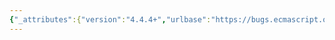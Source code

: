 ```yaml
---
{"_attributes":{"version":"4.4.4+","urlbase":"https://bugs.ecmascript.org/","maintainer":"dherman@mozilla.com"},"bug":{"bug_id":175,"creation_ts":"2011-07-25 17:08:00 -0700","short_desc":"7.9 should include debug in list of statements subject to ASI","delta_ts":"2013-08-23 08:21:54 -0700","product":"Draft for 6th Edition","component":"technical issue","version":"Initial draft July 12, 2011","rep_platform":"All","op_sys":"All","bug_status":"RESOLVED","resolution":"FIXED","priority":"Normal","bug_severity":"minor","everconfirmed":true,"reporter":{"uid":"allen","name":"Allen Wirfs-Brock"},"assigned_to":{"uid":"allen","name":"Allen Wirfs-Brock"},"long_desc":[{"commentid":388,"comment_count":0,"who":{"uid":"allen","name":"Allen Wirfs-Brock"},"bug_when":"2011-07-25 17:08:36 -0700","thetext":"In the initial paragraph for 7.9 all statements which expect a trailing semicolon are listed except for the debugger statement. For better consistency the debugger statement should also be included in that list."},{"commentid":4826,"comment_count":1,"who":{"uid":"allen","name":"Allen Wirfs-Brock"},"bug_when":"2013-08-07 17:30:25 -0700","thetext":"fixed in rev17 editor's draft"},{"commentid":5015,"comment_count":2,"who":{"uid":"allen","name":"Allen Wirfs-Brock"},"bug_when":"2013-08-23 08:21:54 -0700","thetext":"fixed in rev17, August 23, 2013 draft"}]}}
---
```

